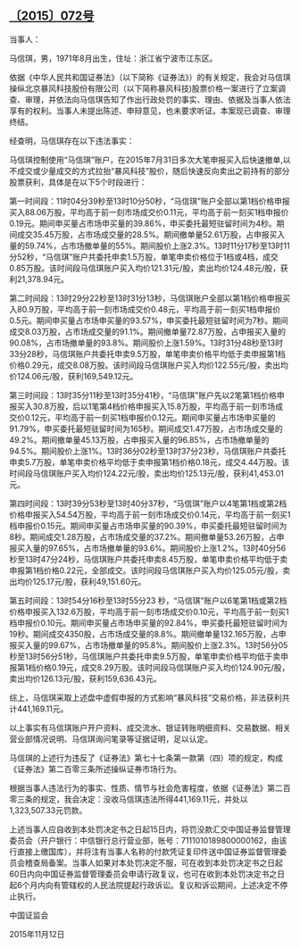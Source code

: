 


## [〔2015〕072号](http://www.csrc.gov.cn/pub/zjhpublic/G00306212/201605/t20160519_297493.htm)





 

当事人：

马信琪，男，1971年8月出生，住址：浙江省宁波市江东区。

依据《中华人民共和国证券法》（以下简称《证券法》）的有关规定，我会对马信琪操纵北京暴风科技股份有限公司（以下简称暴风科技)股票价格一案进行了立案调查、审理，并依法向马信琪告知了作出行政处罚的事实、理由、依据及当事人依法享有的权利。当事人未提出陈述、申辩意见，也未要求听证。本案现已调查、审理终结。

经查明，马信琪存在以下违法事实：

马信琪控制使用“马信琪”账户，在2015年7月31日多次大笔申报买入后快速撤单,以不成交或少量成交的方式拉抬“暴风科技”股价，随后快速反向卖出之前持有的部分股票获利，具体是在以下5个时段进行：

第一时间段：11时04分39秒至13时10分50秒，“马信琪”账户全部以第1档价格申报买入88.06万股，平均高于前一刻市场成交价0.11元，平均高于前一刻买1档申报价0.19元。期间申买量占市场申买量的39.86%，申买委托最短驻留时间为4秒。期间成交35.45万股，占市场成交量的28.5%。期间撤单量52.61万股，占申报买入量的59.74%，占市场撤单量的55%。期间股价上涨2.3%。13时11分17秒至13时11分52秒，“马信琪”账户共委托申卖1.5万股，单笔申卖价格位于1档或4档，成交0.85万股。该时间段马信琪账户买入均价121.31元/股，卖出均价124.48元/股，获利21,378.94元。

第二时间段：13时29分22秒至13时31分13秒，马信琪账户全部以第1档价格申报买入80.9万股，平均高于前一刻市场成交价0.48元，平均高于前一刻买1档申报价0.5元。期间申买量占市场申买量的93.57%，申买委托最短驻留时间为7秒。期间成交8.03万股，占市场成交量的91.1%。期间撤单量72.87万股，占申报买入量的90.08%，占市场撤单量的93.8%。期间股价上涨1.59%。13时31分48秒至13时33分28秒，马信琪账户共委托申卖9.5万股，单笔申卖价格平均低于卖申报第1档价格0.29元，成交8.08万股。该时间段马信琪账户买入均价122.55元/股，卖出均价124.06元/股，获利169,549.12元。

第三时间段：13时35分11秒至13时35分41秒，“马信琪”账户先以2笔第1档价格申报买入30.8万股，后以1笔第4档价格申报买入15.8万股，平均高于前一刻市场成交价0.12元，平均高于前一刻买1档申报价0.12元。期间申买量占市场申买量的91.79%，申买委托最短驻留时间为165秒。期间成交1.47万股，占市场成交量的49.2%。期间撤单量45.13万股，占申报买入量的96.85%，占市场撤单量的94.5%。期间股价上涨1%。13时36分02秒至13时37分23秒，马信琪账户共委托申卖5.7万股，单笔申卖价格平均低于卖申报第1档价格0.18元，成交4.44万股。该时间段马信琪账户买入均价124.22元/股，卖出均价125.13元/股，获利41,453.01元。

第四时间段：13时39分53秒至13时40分37秒，“马信琪”账户以4笔第1档或第2档价格申报买入54.54万股，平均高于前一刻市场成交价0.14元，平均高于前一刻买1档申报价0.15元。期间申买量占市场申买量的90.39%，申买委托最短驻留时间为8秒。期间成交1.28万股，占市场成交量的37.2%。期间撤单量53.26万股，占申报买入量的97.65%，占市场撤单量的93.6%。期间股价上涨1.2%。13时40分56秒至13时47分24秒，马信琪账户共委托申卖8.45万股，单笔申卖价格平均低于卖申报第1档价格0.22元，全部成交。该时间段马信琪账户买入均价125.05元/股，卖出均价125.17元/股，获利49,151.60元。

第五时间段：13时54分16秒至13时55分23 秒，“马信琪”账户以6笔第1档或第2档价格申报买入132.6万股，平均高于前一刻市场成交价0.10元，平均高于前一刻买1档申报价0.10元。期间申买量占市场申买量的92.84%，申买委托最短驻留时间为19秒。期间成交4350股，占市场成交量的8.8%。期间撤单量132.165万股，占申报买入量的99.67%，占市场撤单量的95.8%。期间股价上涨2.3%。13时56分05秒至13时56分51秒，马信琪账户共委托申卖9.5万股，单笔申卖价格平均低于卖申报第1档价格0.19元，成交8.29万股。该时间段马信琪账户买入均价124.90元/股，卖出均价126.13元/股，获利159,636.43元。

综上，马信琪采取上述盘中虚假申报的方式影响“暴风科技”交易价格，非法获利共计441,169.11元。

以上事实有马信琪账户开户资料、成交流水、银证转账明细资料、交易数据、相关营业部情况说明、马信琪询问笔录等证据证明，足以认定。

马信琪的上述行为违反了《证券法》第七十七条第一款第（四）项的规定，构成《证券法》第二百零三条所述操纵证券市场行为。

根据当事人违法行为的事实、性质、情节与社会危害程度，依据《证券法》第二百零三条的规定，我会决定：没收马信琪违法所得441,169.11元，并处以1,323,507.33元罚款。

上述当事人应自收到本处罚决定书之日起15日内，将罚没款汇交中国证券监督管理委员会（开户银行：中信银行总行营业部，账号：7111010189800000162，由该行直接上缴国库），并将注有当事人名称的付款凭证复印件送中国证券监督管理委员会稽查局备案。当事人如果对本处罚决定不服，可在收到本处罚决定书之日起60日内向中国证券监督管理委员会申请行政复议，也可在收到本处罚决定书之日起6个月内向有管辖权的人民法院提起行政诉讼。复议和诉讼期间，上述决定不停止执行。

 

 

 

中国证监会      

2015年11月12日    